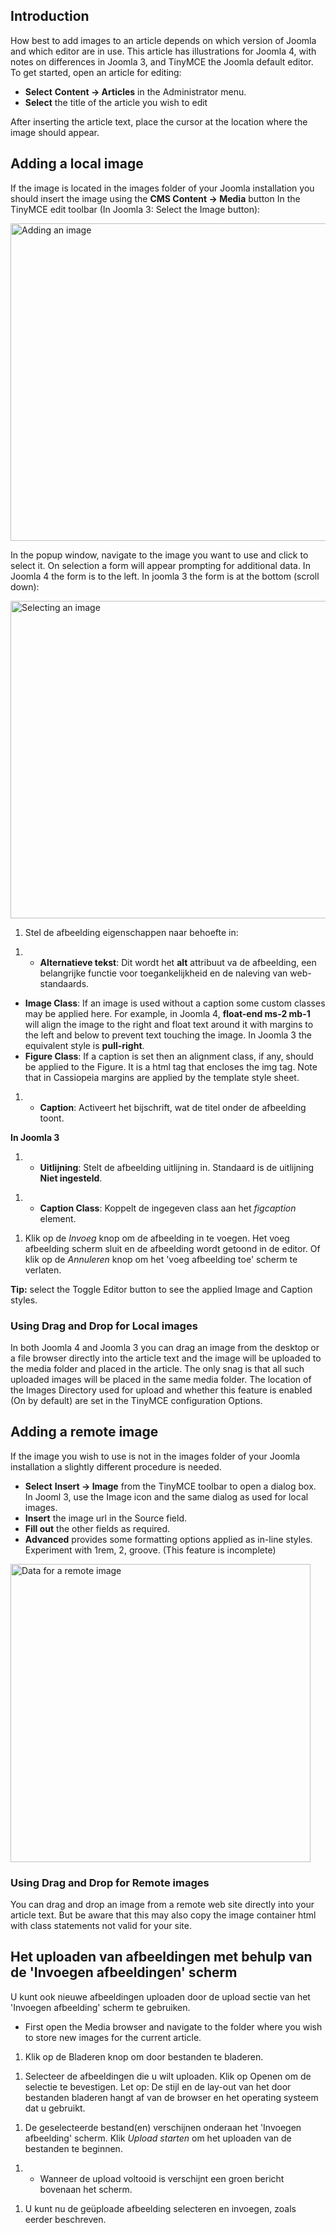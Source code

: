 <!-- Filename: Adding_an_image_to_an_article / Display title: Een afbeelding toevoegen aan een artikel -->

## Introduction

How best to add images to an article depends on which version of Joomla
and which editor are in use. This article has illustrations for Joomla
4, with notes on differences in Joomla 3, and TinyMCE the Joomla default
editor. To get started, open an article for editing:

- **Select** **Content **→** Articles** in the Administrator menu.
- **Select** the title of the article you wish to edit

After inserting the article text, place the cursor at the location where
the image should appear.

## Adding a local image

If the image is located in the images folder of your Joomla installation
you should insert the image using the **CMS Content **→** Media** button
In the TinyMCE edit toolbar (In Joomla 3: Select the Image button):

<img
src="https://docs.joomla.org/images/5/5e/Adding-an-image-to-an-article-cms-content-media.png"
decoding="async" data-file-width="1000" data-file-height="508"
width="1000" height="508" alt="Adding an image" />

In the popup window, navigate to the image you want to use and click to
select it. On selection a form will appear prompting for additional
data. In Joomla 4 the form is to the left. In joomla 3 the form is at
the bottom (scroll down):

<img
src="https://docs.joomla.org/images/d/d4/Adding-an-image-to-an-article-selected-image.png"
decoding="async" data-file-width="1000" data-file-height="508"
width="1000" height="508" alt="Selecting an image" />

1.  Stel de afbeelding eigenschappen naar behoefte in:

<!-- -->

1.  - **Alternatieve tekst**: Dit wordt het **alt** attribuut va de
      afbeelding, een belangrijke functie voor toegankelijkheid en de
      naleving van web-standaards.

- **Image Class**: If an image is used without a caption some custom
  classes may be applied here. For example, in Joomla 4, **float-end
  ms-2 mb-1** will align the image to the right and float text around it
  with margins to the left and below to prevent text touching the image.
  In Joomla 3 the equivalent style is **pull-right**.
- **Figure Class**: If a caption is set then an alignment class, if any,
  should be applied to the Figure. It is a html tag that encloses the
  img tag. Note that in Cassiopeia margins are applied by the template
  style sheet.

1.  - **Caption**: Activeert het bijschrift, wat de titel onder de
      afbeelding toont.

**In Joomla 3**

1.  - **Uitlijning**: Stelt de afbeelding uitlijning in. Standaard is de
      uitlijning **Niet ingesteld**.

<!-- -->

1.  - **Caption Class**: Koppelt de ingegeven class aan het *figcaption*
      element.

<!-- -->

1.  Klik op de *Invoeg* knop om de afbeelding in te voegen. Het voeg
    afbeelding scherm sluit en de afbeelding wordt getoond in de editor.
    Of klik op de *Annuleren* knop om het 'voeg afbeelding toe' scherm
    te verlaten.

**Tip:** select the Toggle Editor button to see the applied Image and
Caption styles.

### Using Drag and Drop for Local images

In both Joomla 4 and Joomla 3 you can drag an image from the desktop or
a file browser directly into the article text and the image will be
uploaded to the media folder and placed in the article. The only snag is
that all such uploaded images will be placed in the same media folder.
The location of the Images Directory used for upload and whether this
feature is enabled (On by default) are set in the TinyMCE configuration
Options.

## Adding a remote image

If the image you wish to use is not in the images folder of your Joomla
installation a slightly different procedure is needed.

- **Select** **Insert **→** Image** from the TinyMCE toolbar to open a
  dialog box. In Jooml 3, use the Image icon and the same dialog as used
  for local images.
- **Insert** the image url in the Source field.
- **Fill out** the other fields as required.
- **Advanced** provides some formatting options applied as in-line
  styles. Experiment with 1rem, 2, groove. (This feature is incomplete)

<img
src="https://docs.joomla.org/images/3/39/Adding-an-image-to-an-article-insert-edit-image.png"
class="thumbborder" decoding="async" data-file-width="480"
data-file-height="477" width="480" height="477"
alt="Data for a remote image" />

### Using Drag and Drop for Remote images

You can drag and drop an image from a remote web site directly into your
article text. But be aware that this may also copy the image container
html with class statements not valid for your site.

## Het uploaden van afbeeldingen met behulp van de 'Invoegen afbeeldingen' scherm

U kunt ook nieuwe afbeeldingen uploaden door de upload sectie van het
'Invoegen afbeelding' scherm te gebruiken.

- First open the Media browser and navigate to the folder where you wish
  to store new images for the current article.

1.  Klik op de Bladeren knop om door bestanden te bladeren.

<!-- -->

1.  Selecteer de afbeeldingen die u wilt uploaden. Klik op Openen om de
    selectie te bevestigen. Let op: De stijl en de lay-out van het door
    bestanden bladeren hangt af van de browser en het operating systeem
    dat u gebruikt.

<!-- -->

1.  De geselecteerde bestand(en) verschijnen onderaan het 'Invoegen
    afbeelding' scherm. Klik *Upload starten* om het uploaden van de
    bestanden te beginnen.

<!-- -->

1.  - Wanneer de upload voltooid is verschijnt een groen bericht
      bovenaan het scherm.

<!-- -->

1.  U kunt nu de geüploade afbeelding selecteren en invoegen, zoals
    eerder beschreven.

